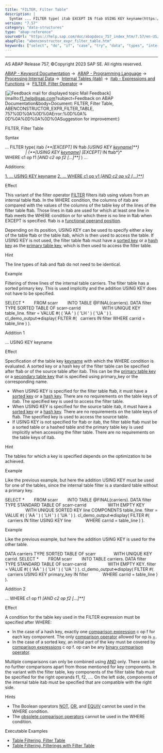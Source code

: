 ```yaml
---
title: "FILTER, Filter Table"
description: |
  Syntax ... FILTER type( itab EXCEPT IN ftab USING KEY keyname(https://help.sap.com/doc/abapdocu_757_index_htm/7.57/en-US/abenkeyname.htm)  USING KEY keyname(https://help.sap.com/doc/abapdocu_757_index_htm/7.57/en-US/abenkeyname.htm) EXCEPT IN ftab W
version: "7.57"
category: "data-structures"
type: "abap-reference"
sourceUrl: "https://help.sap.com/doc/abapdocu_757_index_htm/7.57/en-US/abenconstructor_expr_filter_table.htm"
abapFile: "abenconstructor_expr_filter_table.htm"
keywords: ["select", "do", "if", "case", "try", "data", "types", "internal-table", "abenconstructor", "expr", "filter", "table"]
---
```


* * *

AS ABAP Release 757, ©Copyright 2023 SAP SE. All rights reserved.

[ABAP - Keyword Documentation](https://help.sap.com/doc/abapdocu_757_index_htm/7.57/en-US/abenabap.htm) →  [ABAP - Programming Language](https://help.sap.com/doc/abapdocu_757_index_htm/7.57/en-US/abenabap_reference.htm) →  [Processing Internal Data](https://help.sap.com/doc/abapdocu_757_index_htm/7.57/en-US/abenabap_data_working.htm) →  [Internal Tables (itab)](https://help.sap.com/doc/abapdocu_757_index_htm/7.57/en-US/abenitab.htm) →  [itab - Expressions and Functions](https://help.sap.com/doc/abapdocu_757_index_htm/7.57/en-US/abentable_processing_expr_func.htm) →  [FILTER, Filter Operator](https://help.sap.com/doc/abapdocu_757_index_htm/7.57/en-US/abenconstructor_expression_filter.htm) → 

 [![](Mail.gif?object=Mail.gif&sap-language=EN "Feedback mail for displayed topic") Mail Feedback](mailto:f1_help@sap.com?subject=Feedback on ABAP Documentation&body=Document: FILTER, Filter Table, ABENCONSTRUCTOR_EXPR_FILTER_TABLE, 757%0D%0A%0D%0AError:%0D%0A%
0D%0A%0D%0A%0D%0ASuggestion for improvement:)

FILTER, Filter Table

Syntax

... FILTER type( itab *{**\[*EXCEPT*\]* IN ftab *\[*USING KEY [keyname](https://help.sap.com/doc/abapdocu_757_index_htm/7.57/en-US/abenkeyname.htm)*\]**}*
                    *|* *{**\[*USING KEY [keyname](https://help.sap.com/doc/abapdocu_757_index_htm/7.57/en-US/abenkeyname.htm)*\]* *\[*EXCEPT*\]* IN ftab*}*
                       WHERE c1 op f1 *\[*AND c2 op f2 *\[*...*\]**\]* ) ...

Additions:

[1\. ... USING KEY keyname](#!ABAP_ADDITION_1@1@)
[2\. ... WHERE c1 op v1 *\[*AND c2 op v2 *\[*...*\]**\]*](#!ABAP_ADDITION_2@2@)

Effect

This variant of the filter operator [FILTER](https://help.sap.com/doc/abapdocu_757_index_htm/7.57/en-US/abenconstructor_expression_filter.htm) filters itab using values from an internal table ftab. In the WHERE condition, the columns of itab are compared with the values of the columns of the table key of the lines of the filter table ftab. Those lines in itab are used for which at least one line in ftab meets the WHERE condition or for which there is no line in ftab when EXCEPT is specified. ftab is a [functional operand position](https://help.sap.com/doc/abapdocu_757_index_htm/7.57/en-US/abenfunctional_position_glosry.htm "Glossary Entry").

Depending on its position, USING KEY can be used to specify either a key of the table ftab or the table itab, which is then used to access the table. If USING KEY is not used, the filter table ftab must have a [sorted key](https://help.sap.com/doc/abapdocu_757_index_htm/7.57/en-US/abensorted_key_glosry.htm "Glossary Entry") or a [hash key](https://help.sap.com/doc/abapdocu_757_index_htm/7.57/en-US/abenhash_key_glosry.htm "Glossary Entry") as the [primary table key](https://help.sap.com/doc/abapdocu_757_index_htm/7.57/en-US/abenprimary_table_key_glosry.htm "Glossary Entry"), which is then used to access the filter table.

Hint

The line types of itab and ftab do not need to be identical.

Example

Filtering of three lines of the internal table carriers. The filter table has a sorted primary key. This is used implicitly and the addition USING KEY does not have to be specified.

SELECT \*
       FROM scarr
       INTO TABLE @FINAL(carriers).
DATA filter TYPE SORTED TABLE OF scarr-carrid
                 WITH UNIQUE KEY table\_line.
filter = VALUE #( ( 'AA ' ) ( 'LH ' ) ( 'UA ' ) ).
cl\_demo\_output=>display( FILTER #(
  carriers IN filter WHERE carrid = table\_line ) ).

Addition 1   

... USING KEY keyname

Effect

Specification of the table key [keyname](https://help.sap.com/doc/abapdocu_757_index_htm/7.57/en-US/abenkeyname.htm) with which the WHERE condition is evaluated. A sorted key or a hash key of the filter table can be specified after ftab or of the source table after itab. This can be the [primary table key](https://help.sap.com/doc/abapdocu_757_index_htm/7.57/en-US/abenprimary_table_key_glosry.htm "Glossary Entry") or a [secondary table key](https://help.sap.com/doc/abapdocu_757_index_htm/7.57/en-US/abensecondary_table_key_glosry.htm "Glossary Entry") that is specified using primary\_key or the corresponding name.

-   When USING KEY is specified for the filter table ftab, it must have a [sorted key](https://help.sap.com/doc/abapdocu_757_index_htm/7.57/en-US/abensorted_key_glosry.htm "Glossary Entry") or a [hash key](https://help.sap.com/doc/abapdocu_757_index_htm/7.57/en-US/abenhash_key_glosry.htm "Glossary Entry"). There are no requirements on the table keys of itab. The specified key is used to access the filter table.
-   When USING KEY is specified for the source table itab, it must have a [sorted key](https://help.sap.com/doc/abapdocu_757_index_htm/7.57/en-US/abensorted_key_glosry.htm "Glossary Entry") or a [hash key](https://help.sap.com/doc/abapdocu_757_index_htm/7.57/en-US/abenhash_key_glosry.htm "Glossary Entry"). There are no requirements on the table keys of ftab. The specified key is used to access the source table.
-   If USING KEY is not specified for ftab or itab, the filter table ftab must be a sorted table or a hashed table and the primary table key is used implicitly when accessing the filter table. There are no requirements on the table keys of itab.

Hint

The tables for which a key is specified depends on the optimization to be achieved.

Example

Like the previous example, but here the addition USING KEY must be used for one of the tables, since the internal table filter is a standard table without a primary key.

SELECT \*
       FROM scarr
       INTO TABLE @FINAL(carriers).
DATA filter TYPE STANDARD TABLE OF scarr-carrid
                 WITH EMPTY KEY
                 WITH UNIQUE SORTED KEY line COMPONENTS table\_line.
filter = VALUE #( ( 'AA ' ) ( 'LH ' ) ( 'UA ' ) ).
cl\_demo\_output=>display( FILTER #(
  carriers IN filter USING KEY line
           WHERE carrid = table\_line ) ).

Example

Like the previous example, but here the addition USING KEY is used for the other table.

DATA carriers TYPE SORTED TABLE OF scarr
              WITH UNIQUE KEY carrid.
SELECT \*
       FROM scarr
       INTO TABLE carriers.
DATA filter TYPE STANDARD TABLE OF scarr-carrid
                 WITH EMPTY KEY.
filter = VALUE #( ( 'AA ' ) ( 'LH ' ) ( 'UA ' ) ).
cl\_demo\_output=>display( FILTER #(
  carriers USING KEY primary\_key IN filter
           WHERE carrid = table\_line ) ).

Addition 2   

... WHERE c1 op f1 *\[*AND c2 op f2 *\[*...*\]**\]*

Effect

A condition for the table key used in the FILTER expression must be specified after WHERE:

-   In the case of a hash key, exactly one [comparison expression](https://help.sap.com/doc/abapdocu_757_index_htm/7.57/en-US/abencomparison_expression_glosry.htm "Glossary Entry") c op f for each key component. The only [comparison operator](https://help.sap.com/doc/abapdocu_757_index_htm/7.57/en-US/abencomp_operator_glosry.htm "Glossary Entry") allowed for op is [\=](https://help.sap.com/doc/abapdocu_757_index_htm/7.57/en-US/abenlogexp_any_operand.htm).
-   In the case of a sorted key, an initial part of the key must be covered by [comparison expressions](https://help.sap.com/doc/abapdocu_757_index_htm/7.57/en-US/abencomparison_expression_glosry.htm "Glossary Entry") c op f. op can be any [binary comparison operator](https://help.sap.com/doc/abapdocu_757_index_htm/7.57/en-US/abenlogexp_any_operand.htm).

Multiple comparisons can only be combined using [AND](https://help.sap.com/doc/abapdocu_757_index_htm/7.57/en-US/abenlogexp_and.htm) only. There can be no further comparisons apart from those mentioned for key components. In the variant with the filter table, key components of the filter table ftab must be specified for the right operands f1, f2, .... On the left side, components of the internal table itab must be specified that are compatible with the right side.

Hints

-   The Boolean operators [NOT](https://help.sap.com/doc/abapdocu_757_index_htm/7.57/en-US/abenlogexp_not.htm), [OR](https://help.sap.com/doc/abapdocu_757_index_htm/7.57/en-US/abenlogexp_or.htm), and [EQUIV](https://help.sap.com/doc/abapdocu_757_index_htm/7.57/en-US/abenlogexp_equiv.htm) cannot be used in the WHERE condition.
-   The [obsolete comparison operators](https://help.sap.com/doc/abapdocu_757_index_htm/7.57/en-US/abenobsolete_logexp_op.htm) cannot be used in the WHERE condition.

Executable Examples

-   [Table Filtering, Filter Table](https://help.sap.com/doc/abapdocu_757_index_htm/7.57/en-US/abenfilter_table_abexa.htm)
-   [Table Filtering, Filterings with Filter Table](https://help.sap.com/doc/abapdocu_757_index_htm/7.57/en-US/abenfilter_table_condition_abexa.htm)